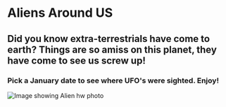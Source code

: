 # Aliens Around US

## Did you know extra-terrestrials have come to earth?  Things are so amiss on this planet, they have come to see us screw up!

### Pick a January date to see where UFO's were sighted.  Enjoy!
![Image showing Alien hw photo](https://github.com/brookecrofts/javascript_challenge/blob/master/UFO-level-1/static/images/alien_sightings.JPG)
